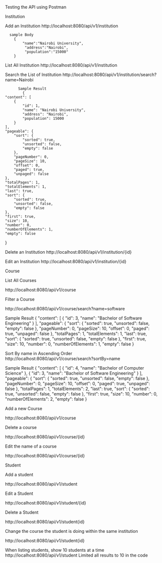 Testing the API using Postman

  Institution
  
  Add an Institution
    http://localhost:8080/api/v1/institution
    
      sample Body
        {
            "name":"Nairobi University",
             "address":"Nairobi",
             "population":"15000"
        }
  List All Institution
        http://localhost:8080/api/v1/institution
        
  Search the List of Institution
        http://localhost:8080/api/v1/institution/search?name=Nairobi
        
          Sample Result
            {
    "content": [
        {
            "id": 1,
            "name": "Nairobi University",
            "address": "Nairobi",
            "population": 15000
        }
    ],
    "pageable": {
        "sort": {
            "sorted": true,
            "unsorted": false,
            "empty": false
        },
        "pageNumber": 0,
        "pageSize": 10,
        "offset": 0,
        "paged": true,
        "unpaged": false
    },
    "totalPages": 1,
    "totalElements": 1,
    "last": true,
    "sort": {
        "sorted": true,
        "unsorted": false,
        "empty": false
    },
    "first": true,
    "size": 10,
    "number": 0,
    "numberOfElements": 1,
    "empty": false
}

  Delete an Institution
  http://localhost:8080/api/v1/institution/{id}
  
  Edit an Institution
    http://localhost:8080/api/v1/institution/{id}
        
Course

List All Courses

http://localhost:8080/api/v1/course

Filter a Course

http://localhost:8080/api/v1/course/search?name=software

  Sample Result
    {
    "content": [
        {
            "id": 3,
            "name": "Bachelor of Software Engineering"
        }
    ],
    "pageable": {
        "sort": {
            "sorted": true,
            "unsorted": false,
            "empty": false
        },
        "pageNumber": 0,
        "pageSize": 10,
        "offset": 0,
        "paged": true,
        "unpaged": false
    },
    "totalPages": 1,
    "totalElements": 1,
    "last": true,
    "sort": {
        "sorted": true,
        "unsorted": false,
        "empty": false
    },
    "first": true,
    "size": 10,
    "number": 0,
    "numberOfElements": 1,
    "empty": false
}

Sort By name in Ascending Order
  http://localhost:8080/api/v1/course/search?sortBy=name
  
  Sample Result
  {
    "content": [
        {
            "id": 4,
            "name": "Bachelor of Computer Science"
        },
        {
            "id": 3,
            "name": "Bachelor of Software Engineering"
        }
    ],
    "pageable": {
        "sort": {
            "sorted": true,
            "unsorted": false,
            "empty": false
        },
        "pageNumber": 0,
        "pageSize": 10,
        "offset": 0,
        "paged": true,
        "unpaged": false
    },
    "totalPages": 1,
    "totalElements": 2,
    "last": true,
    "sort": {
        "sorted": true,
        "unsorted": false,
        "empty": false
    },
    "first": true,
    "size": 10,
    "number": 0,
    "numberOfElements": 2,
    "empty": false
}

Add a new Course

http://localhost:8080/api/v1/course

Delete a course

http://localhost:8080/api/v1/course/{id}

Edit the name of a course

http://localhost:8080/api/v1/course/{id}

Student

Add a student

http://localhost:8080/api/v1/student

Edit a Student

http://localhost:8080/api/v1/student/{id}

Delete a Student

http://localhost:8080/api/v1/student{id}

Change the course the student is doing within the same institution

http://localhost:8080/api/v1/student{id}

When listing students, show 10 students at a time
http://localhost:8080/api/v1/student
  Limited all results to 10 in the code
